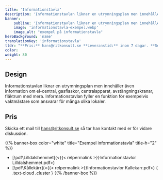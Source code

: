 ```yaml
---
title: 'Informationstavla'
description: 'Informationstavlan liknar en utrymningsplan men innehåller även information om el-central, gasflaskor mm. Informationstavlan fyller en funktion för exempelvis vaktmästare som ansvarar för många olika lokaler.'
banner:
    subline: 'Informationstavlan liknar en utrymningsplan men innehåller även information om el-central, gasflaskor mm. Informationstavlan fyller en funktion för exempelvis vaktmästare som ansvarar för många olika lokaler.'
    image: 'informationstavla-exempel.webp'
    image_alt: "exempel på informationstavla"
heroBackground: 'name'
translationKey: 'informationstavla'
tldr: "**Pris:** hans@ritkonsult.se **Leveranstid:** inom 7 dagar. **Sortimnet:** PDF eller utskrift. **Design:** Ritkonsults mall eller er egen design."
color:
weight: 80
---
```


## Design

Informationstavlan liknar en utrymningsplan men innehåller även information om el-central, gasflaskor, centralapparat, avstängningskranar, fläktrum med mera. Informationstavlan fyller en funktion för exempelvis vaktmästare som ansvarar för många olika lokaler. 

## Pris
Skicka ett mail till hans@ritkonsult.se så tar han kontakt med er för vidare diskussion.

{{% banner-box color="white" title="Exempel informationstavla" title-h="2" %}}
-  [\\pdf\\Lilldalshemmet](<{{< relpermalink >}}Informationstavlor Lilldalshemmet.pdf>)
-  [\\pdf\\Kållekärr](<{{< relpermalink >}}Informationstavlor Kallekarr.pdf>)
{ .text-cloud .cluster }
{{% /banner-box %}}